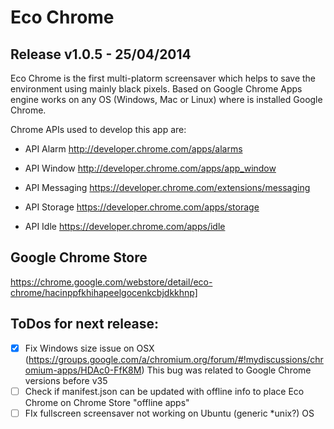 Eco Chrome
=========

Release v1.0.5 - 25/04/2014
---------------------------

Eco Chrome is the first multi-platorm screensaver which helps to save the environment using mainly black pixels.
Based on Google Chrome Apps engine works on any OS (Windows, Mac or Linux) where is installed Google Chrome.

Chrome APIs used to develop this app are:


- API Alarm
http://developer.chrome.com/apps/alarms

- API Window
http://developer.chrome.com/apps/app_window

- API Messaging
https://developer.chrome.com/extensions/messaging

- API Storage
https://developer.chrome.com/apps/storage

- API Idle
https://developer.chrome.com/apps/idle


Google Chrome Store
-------------------
https://chrome.google.com/webstore/detail/eco-chrome/hacinppfkhihapeelgocenkcbjdkkhnp]


ToDos for next release:
-----------------------
- [X] Fix Windows size issue on OSX (https://groups.google.com/a/chromium.org/forum/#!mydiscussions/chromium-apps/HDAc0-FfK8M)
  This bug was related to Google Chrome versions before v35
- [ ] Check if manifest.json can be updated with offline info to place Eco Chrome on Chrome Store "offline apps"
- [ ] FIx fullscreen screensaver not working on Ubuntu (generic *unix?) OS
